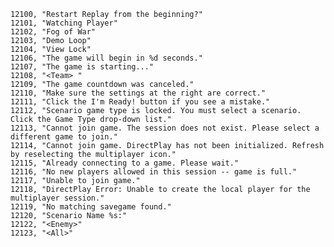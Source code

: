 ﻿```text
12100, "Restart Replay from the beginning?"
12101, "Watching Player"
12102, "Fog of War"
12103, "Demo Loop"
12104, "View Lock"
12106, "The game will begin in %d seconds."
12107, "The game is starting..."
12108, "<Team> "
12109, "The game countdown was canceled."
12110, "Make sure the settings at the right are correct."
12111, "Click the I'm Ready! button if you see a mistake."
12112, "Scenario game type is locked. You must select a scenario. Click the Game Type drop-down list."
12113, "Cannot join game. The session does not exist. Please select a different game to join."
12114, "Cannot join game. DirectPlay has not been initialized. Refresh by reselecting the multiplayer icon."
12115, "Already connecting to a game. Please wait."
12116, "No new players allowed in this session -- game is full."
12117, "Unable to join game."
12118, "DirectPlay Error: Unable to create the local player for the multiplayer session."
12119, "No matching savegame found."
12120, "Scenario Name %s:"
12122, "<Enemy>"
12123, "<All>"
```